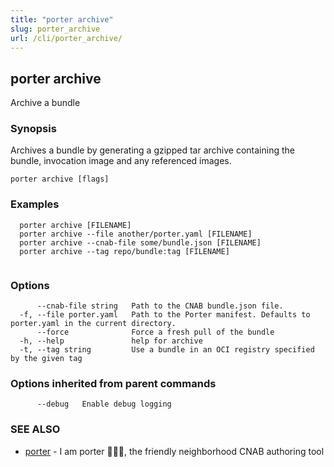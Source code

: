 ```yaml
---
title: "porter archive"
slug: porter_archive
url: /cli/porter_archive/
---
```

## porter archive

Archive a bundle

### Synopsis

Archives a bundle by generating a gzipped tar archive containing the bundle, invocation image and any referenced images.

```
porter archive [flags]
```

### Examples

```
  porter archive [FILENAME]
  porter archive --file another/porter.yaml [FILENAME]
  porter archive --cnab-file some/bundle.json [FILENAME]
  porter archive --tag repo/bundle:tag [FILENAME]
		  
```

### Options

```
      --cnab-file string   Path to the CNAB bundle.json file.
  -f, --file porter.yaml   Path to the Porter manifest. Defaults to porter.yaml in the current directory.
      --force              Force a fresh pull of the bundle
  -h, --help               help for archive
  -t, --tag string         Use a bundle in an OCI registry specified by the given tag
```

### Options inherited from parent commands

```
      --debug   Enable debug logging
```

### SEE ALSO

* [porter](/cli/porter/)	 - I am porter 👩🏽‍✈️, the friendly neighborhood CNAB authoring tool

